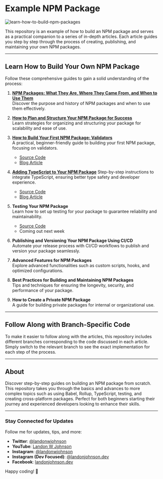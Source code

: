 # Example NPM Package

![learn-how-to-build-npm-packages](https://github.com/user-attachments/assets/743094e0-4671-4ddf-9440-24f52e962852)

This repository is an example of how to build an NPM package and serves as a practical companion to a series of in-depth articles. Each article guides you step by step through the process of creating, publishing, and maintaining your own NPM packages.

--- 

## Learn How to Build Your Own NPM Package

Follow these comprehensive guides to gain a solid understanding of the process:

1. **[NPM Packages: What They Are, Where They Came From, and When to Use Them](https://medium.com/@landonwjohnson/npm-packages-what-they-are-where-they-came-from-and-when-to-use-them-7304c411c1c5)**  
   Discover the purpose and history of NPM packages and when to use them effectively.

2. **[How to Plan and Structure Your NPM Package for Success](https://medium.com/@landonwjohnson/how-to-plan-and-structure-your-npm-package-for-success-956991cb6768)**  
   Learn strategies for organizing and structuring your package for scalability and ease of use.

3. **[How to Build Your First NPM Package: Validators](https://medium.com/@landonwjohnson)**  
   A practical, beginner-friendly guide to building your first NPM package, focusing on validators.
   - [Source Code](https://github.com/Devlander-Software/build-npm-package-example/tree/javascript-babel)
   - [Blog Article](https://medium.landonjohnson.dev/how-to-build-your-first-npm-package-validators-ad7d72d303d2)

4. **[Adding TypeScript to Your NPM Package](https://medium.landonjohnson.dev/how-to-add-typescript-to-your-npm-package-272d013809b9)**
   Step-by-step instructions to integrate TypeScript, ensuring better type safety and developer experience.
   - [Source Code](https://github.com/Devlander-Software/build-npm-package-example/tree/typescript)
   - [Blog Article](https://medium.landonjohnson.dev/how-to-add-typescript-to-your-npm-package-272d013809b9)



5. **Testing Your NPM Package**  
   Learn how to set up testing for your package to guarantee reliability and maintainability.
   - [Source Code](hthttps://github.com/Devlander-Software/build-npm-package-example/tree/adding-tests)
   - Coming out next week
   

6. **Publishing and Versioning Your NPM Package Using CI/CD**  
   Automate your release process with CI/CD workflows to publish and version your package seamlessly.

7. **Advanced Features for NPM Packages**  
   Explore advanced functionalities such as custom scripts, hooks, and optimized configurations.

8. **Best Practices for Building and Maintaining NPM Packages**  
   Tips and techniques for ensuring the longevity, security, and performance of your package.

9. **How to Create a Private NPM Package**  
   A guide for building private packages for internal or organizational use.

---

## Follow Along with Branch-Specific Code

To make it easier to follow along with the articles, this repository includes different branches corresponding to the code discussed in each article. Simply switch to the relevant branch to see the exact implementation for each step of the process.

---

## About

Discover step-by-step guides on building an NPM package from scratch. This repository takes you through the basics and advances to more complex topics such as using Babel, Rollup, TypeScript, testing, and creating cross-platform packages. Perfect for both beginners starting their journey and experienced developers looking to enhance their skills.

---

### Stay Connected for Updates

Follow me for updates, tips, and more:

- **Twitter**: [@landonwjohnson](https://x.com/landonwjohnson)  
- **YouTube**: [Landon W Johnson](https://www.youtube.com/@landonwjohnson)  
- **Instagram**: [@landonwjohnson](https://www.instagram.com/landonwjohnson/)  
- **Instagram (Dev Focused)**: [@landonjohnson.dev](https://www.instagram.com/landonjohnson.dev/)  
- **Facebook**: [landonjohnson.dev](https://www.facebook.com/landonjohnson.dev)  

Happy coding! 🚀

